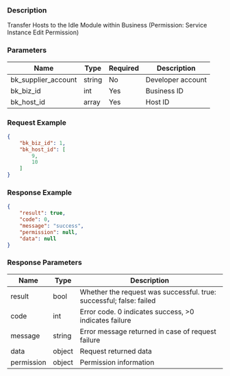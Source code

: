 ### Description

Transfer Hosts to the Idle Module within Business (Permission: Service Instance Edit Permission)

### Parameters

| Name                | Type   | Required | Description       |
|---------------------|--------|----------|-------------------|
| bk_supplier_account | string | No       | Developer account |
| bk_biz_id           | int    | Yes      | Business ID       |
| bk_host_id          | array  | Yes      | Host ID           |

### Request Example

```json
{
    "bk_biz_id": 1,
    "bk_host_id": [
        9,
        10
    ]
}
```

### Response Example

```json
{
    "result": true,
    "code": 0,
    "message": "success",
    "permission": null,
    "data": null
}
```

### Response Parameters

| Name       | Type   | Description                                                         |
|------------|--------|---------------------------------------------------------------------|
| result     | bool   | Whether the request was successful. true: successful; false: failed |
| code       | int    | Error code. 0 indicates success, >0 indicates failure               |
| message    | string | Error message returned in case of request failure                   |
| data       | object | Request returned data                                               |
| permission | object | Permission information                                              |

